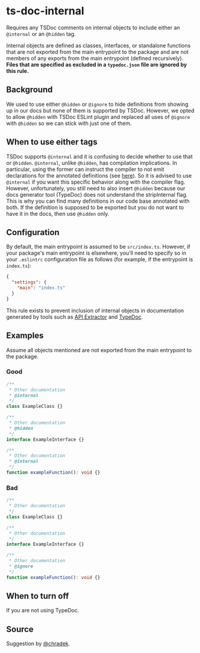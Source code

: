 # ts-doc-internal

Requires any TSDoc comments on internal objects to include either an `@internal` or an `@hidden` tag.

Internal objects are defined as classes, interfaces, or standalone functions that are not exported from the main entrypoint to the package and are not members of any exports from the main entrypoint (defined recursively). **Files that are specified as excluded in a `typedoc.json` file are ignored by this rule.**

## Background

We used to use either `@hidden` or `@ignore` to hide definitions from showing up in our docs but none of them is supported by TSDoc. However, we opted to allow `@hidden` with TSDoc ESLint plugin and replaced all uses of `@ignore` with `@hidden` so we can stick with just one of them.

## When to use either tags

TSDoc supports `@internal` and it is confusing to decide whether to use that or `@hidden`. `@internal`, unlike `@hidden`, has compilation implications. In particular, using the former can instruct the compiler to not emit declarations for the annotated definitions (see [here](https://www.typescriptlang.org/zh/tsconfig#stripInternal)). So it is advised to use `@internal` if you want this specific behavior along with the compiler flag. However, unfortunately, you still need to also insert `@hidden` because our docs generator tool (TypeDoc) does not understand the stripInternal flag. This is why you can find many definitions in our code base annotated with both. If the definition is supposed to be exported but you do not want to have it in the docs, then use `@hidden` only.

## Configuration

By default, the main entrypoint is assumed to be `src/index.ts`. However, if your package's main entrypoint is elsewhere, you'll need to specify so in your `.eslintrc` configuration file as follows (for example, if the entrypoint is `index.ts`):

```json
{
  "settings": {
    "main": "index.ts"
  }
}
```

This rule exists to prevent inclusion of internal objects in documentation generated by tools such as [API Extractor](https://api-extractor.com/) and [TypeDoc](https://typedoc.org/).

## Examples

Assume all objects mentioned are not exported from the main entrypoint to the package.

### Good

```ts
/**
 * Other documentation
 * @internal
 */
class ExampleClass {}
```

```ts
/**
 * Other documentation
 * @hidden
 */
interface ExampleInterface {}
```

```ts
/**
 * Other documentation
 * @internal
 */
function exampleFunction(): void {}
```

### Bad

```ts
/**
 * Other documentation
 */
class ExampleClass {}
```

```ts
/**
 * Other documentation
 */
interface ExampleInterface {}
```

```ts
/**
 * Other documentation
 * @ignore
 */
function exampleFunction(): void {}
```

## When to turn off

If you are not using TypeDoc.

## Source

Suggestion by [@chradek](https://github.com/chradek).
